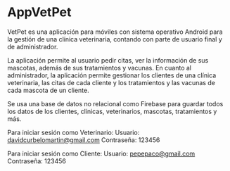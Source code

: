 # AppVetPet
VetPet es una aplicación para móviles con sistema operativo Android para la gestión de una clínica veterinaria, contando con parte de usuario final y de administrador.

La aplicación permite al usuario pedir citas, ver la información de sus mascotas, además de sus tratamientos y vacunas.
En cuanto al administrador, la aplicación permite gestionar los clientes de una clínica veterinaria, las citas de cada cliente y los tratamientos y las vacunas de cada mascota de un cliente.

Se usa una base de datos no relacional como Firebase para guardar todos los datos de los clientes, clínicas, veterinarios, mascotas, tratamientos y más.

Para iniciar sesión como Veterinario:
Usuario: davidcurbelomartin@gmail.com
Contraseña: 123456

Para iniciar sesión como Cliente:
Usuario: pepepaco@gmail.com
Contraseña: 123456
